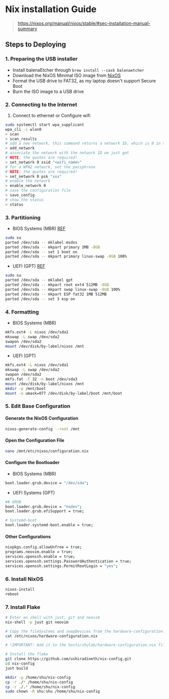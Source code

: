 # Nix installation Guide

> https://nixos.org/manual/nixos/stable/#sec-installation-manual-summary

## Steps to Deploying

### 1. Preparing the USB installer

- Install balenaEtcher through `brew install --cask balenaetcher`
- Download the NixOS Minimal ISO image from [NixOS](https://nixos.org/download/)
- Format the USB drive to FAT32, as my laptop doesn't support Secure Boot
- Burn the ISO image to a USB drive

### 2. Connecting to the Internet

1. Connect to ethernet or Configure wifi

```bash
sudo systemctl start wpa_supplicant
wpa_cli -i wlan0
> scan
> scan_results
# add a new network, this command returns a network ID, which is 0 in this case.
> add_network
# associate the network with the network ID we just got
# NOTE: the quotes are required!
> set_network 0 ssid "<wifi_name>"
# for a WPA2 network, set the passphrase
# NOTE: the quotes are required!
> set_network 0 psk "xxx"
# enable the network
> enable_network 0
# save the configuration file
> save_config
# show the status
> status
```

### 3. Partitioning

- BIOS Systems (MBR)
  [REF](https://nixos.org/manual/nixos/stable/#sec-installation-manual-partitioning-MBR)

```bash
sudo su
parted /dev/sda -- mklabel msdos
parted /dev/sda -- mkpart primary 1MB -8GB
parted /dev/sda -- set 1 boot on
parted /dev/sda -- mkpart primary linux-swap -8GB 100%
```

- UEFI (GPT) [REF](https://nixos.org/manual/nixos/stable/#sec-installation-manual-partitioning-UEFI)

```bash
sudo su
parted /dev/sda -- mklabel gpt
parted /dev/sda -- mkpart root ext4 512MB -8GB
parted /dev/sda -- mkpart swap linux-swap -8GB 100%
parted /dev/sda -- mkpart ESP fat32 1MB 512MB
parted /dev/sda -- set 3 esp on
```

### 4. Formatting

- BIOS Systems (MBR)

```bash
mkfs.ext4 -L nixos /dev/sda1
mkswap -L swap /dev/sda2
swapon /dev/sda2
mount /dev/disk/by-label/nixos /mnt
```

- UEFI (GPT)

```bash
mkfs.ext4 -L nixos /dev/sda1
mkswap -L swap /dev/sda2
swapon /dev/sda2
mkfs.fat -F 32 -n boot /dev/sda3
mount /dev/disk/by-label/nixos /mnt
mkdir -p /mnt/boot
mount -o umask=077 /dev/disk/by-label/boot /mnt/boot
```

### 5. Edit Base Configuration

#### Generate the NixOS Configuration

```bash
nixos-generate-config --root /mnt
```

#### Open the Configuration File

```bash
nano /mnt/etc/nixos/configuration.nix
```

#### Configure the Bootloader

- BIOS Systems (MBR)

```bash
boot.loader.grub.device = "/dev/sda";
```

- UEFI Systems (GPT)

```bash
## GRUB
boot.loader.grub.device = "nodev";
boot.loader.grub.efiSupport = true;

# Systemd-boot
boot.loader.systemd-boot.enable = true;
```

#### Other Configurations

```bash
nixpkgs.config.allowUnfree = true;
programs.neovim.enable = true;
services.openssh.enable = true;
services.openssh.settings.PasswordAuthentication = true;
services.openssh.settings.PermitRootLogin = "yes";
```

### 6. Install NixOS

```bash
nixos-install
reboot
```

### 7. Install Flake

```bash
# Enter an shell with just, git and neovim
nix-shell -p just git neovim

# Copy the fileSystems and swapDevices from the hardware-configuration.nix
cat /etc/nixos/hardware-configuration.nix

# !IMPORTANT: Add it to the hosts/shulab/hardware-configuration.nix file and push it to the repo

# Install the flake
git clone https://github.com/ushiradineth/nix-config.git
cd nix-config
just build

mkdir -p /home/shu/nix-config
cp -r ./* /home/shu/nix-config
cp -r ./.* /home/shu/nix-config
sudo chown -R shu:shu /home/shu/nix-config
```
